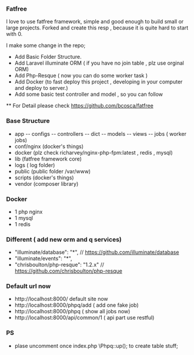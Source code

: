### Fatfree

I love to use fatfree framework, simple and good enough to build small or large projects.
Forked and create this resp , because it is quite hard to start with 0.

I make some change in the repo;
- Add Basic Folder Structure.
- Add Laravel illuminate ORM ( if you have no join table , plz use orginal ORM)
- Add Php-Resque ( now you can do some worker task )
- Add Docker (to fast deploy this project , developing in your computer and deploy to server.)
- Add some basic test controller and model , so you can follow

**
For Detail please check https://github.com/bcosca/fatfree

### Base Structure

- app 
-- configs 
-- controllers
-- dict
-- models
-- views
-- jobs ( worker jobs)
- conf/nginx (docker's things)
- docker (plz check richarvey/nginx-php-fpm:latest , redis , mysql)
- lib (fatfree framework core)
- logs ( log folder)
- public (public folder /var/www)
- scripts (docker's things)
- vendor (composer library)

### Docker 
- 1 php nginx 
- 1 mysql
- 1 redis

### Different ( add new orm and q services)
- "illuminate/database": "*",           // https://github.com/illuminate/database
- "illuminate/events": "*",
- "chrisboulton/php-resque": "1.2.x"   // https://github.com/chrisboulton/php-resque


### Default url now
- http://localhost:8000/ default site now
- http://localhost:8000/phpq/add ( add one fake job)
- http://localhost:8000/phpq ( show all jobs now)
- http://localhost:8000/api/common/1 ( api part use restful)

### PS
- plase uncomment once index.php \Phpq::up(); to create table stuff;